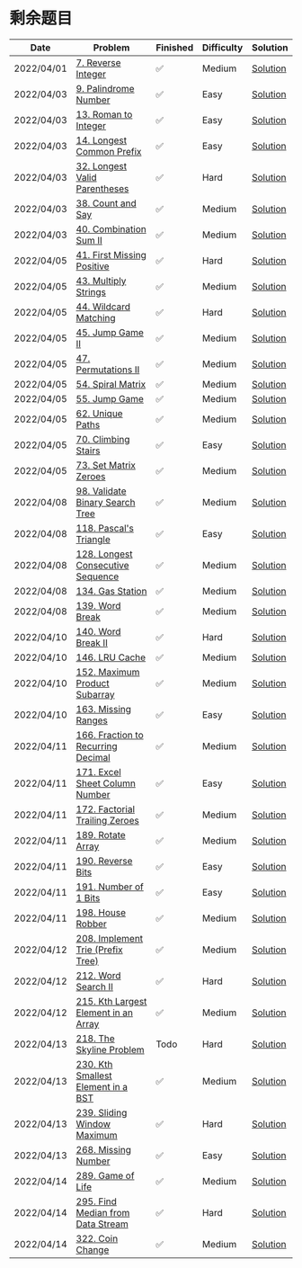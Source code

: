 # 剩余题目
| Date       | Problem                                                                                                | Finished | Difficulty | Solution                                                |
|------------|--------------------------------------------------------------------------------------------------------|----------|------------|---------------------------------------------------------|
| 2022/04/01 | [7. Reverse Integer](https://leetcode.com/problems/reverse-integer/)                                   | ✅        | Medium     | [Solution](./src/first200/Reverse.java)                 |
| 2022/04/03 | [9. Palindrome Number](https://leetcode.com/problems/palindrome-number/)                               | ✅        | Easy       | [Solution](./src/first200/IsPalindrome.java)            |
| 2022/04/03 | [13. Roman to Integer](https://leetcode.com/problems/roman-to-integer/)                                | ✅        | Easy       | [Solution](./src/first200/RomanToInt.java)              |
| 2022/04/03 | [14. Longest Common Prefix](https://leetcode.com/problems/longest-common-prefix/)                      | ✅        | Easy       | [Solution](./src/first200/LongestCommonPrefix.java)     |
| 2022/04/03 | [32. Longest Valid Parentheses](https://leetcode.com/problems/longest-valid-parentheses/)              | ✅        | Hard       | [Solution](./src/first200/LongestValidParentheses.java) |
| 2022/04/03 | [38. Count and Say](https://leetcode.com/problems/count-and-say/)                                      | ✅        | Medium     | [Solution](./src/first200/CountAndSay.java)             |
| 2022/04/03 | [40. Combination Sum II](https://leetcode.com/problems/combination-sum-ii/)                            | ✅        | Medium     | [Solution](./src/first200/CombinationSum2.java)         |
| 2022/04/05 | [41. First Missing Positive](https://leetcode.com/problems/first-missing-positive/)                    | ✅        | Hard       | [Solution](./src/first200/FirstMissingPositive.java)    |
| 2022/04/05 | [43. Multiply Strings](https://leetcode.com/problems/multiply-strings/)                                | ✅        | Medium     | [Solution](./src/first200/Multiply.java)                |
| 2022/04/05 | [44. Wildcard Matching](https://leetcode.com/problems/wildcard-matching/)                              | ✅        | Hard       | [Solution](./src/first200/IsMatch.java)                 |
| 2022/04/05 | [45. Jump Game II](https://leetcode.com/problems/jump-game-ii/)                                        | ✅        | Medium     | [Solution](./src/first200/Jump.java)                    |
| 2022/04/05 | [47. Permutations II](https://leetcode.com/problems/permutations-ii/)                                  | ✅        | Medium     | [Solution](./src/first200/PermuteUnique.java)           |
| 2022/04/05 | [54. Spiral Matrix](https://leetcode.com/problems/spiral-matrix/)                                      | ✅        | Medium     | [Solution](./src/first200/SpiralOrder.java)             |
| 2022/04/05 | [55. Jump Game](https://leetcode.com/problems/jump-game/)                                              | ✅        | Medium     | [Solution](./src/first200/CanJump.java)                 |
| 2022/04/05 | [62. Unique Paths](https://leetcode.com/problems/unique-paths/)                                        | ✅        | Medium     | [Solution](./src/first200/UniquePaths.java)             |
| 2022/04/05 | [70. Climbing Stairs](https://leetcode.com/problems/climbing-stairs/)                                  | ✅        | Easy       | [Solution](./src/first200/ClimbStairs.java)             |
| 2022/04/05 | [73. Set Matrix Zeroes](https://leetcode.com/problems/set-matrix-zeroes/)                              | ✅        | Medium     | [Solution](./src/first200/SetZeroes.java)               |
| 2022/04/08 | [98. Validate Binary Search Tree](https://leetcode.com/problems/validate-binary-search-tree/)          | ✅        | Medium     | [Solution](./src/first200/IsValidBST.java)              |
| 2022/04/08 | [118. Pascal's Triangle](https://leetcode.com/problems/pascals-triangle/)                              | ✅        | Easy       | [Solution](./src/first200/Generate.java)                |
| 2022/04/08 | [128. Longest Consecutive Sequence](https://leetcode.com/problems/longest-consecutive-sequence/)       | ✅        | Medium     | [Solution](./src/first200/LongestConsecutive.java)      |
| 2022/04/08 | [134. Gas Station](https://leetcode.com/problems/gas-station/)                                         | ✅        | Medium     | [Solution](./src/first200/CanCompleteCircuit.java)      |
| 2022/04/08 | [139. Word Break](https://leetcode.com/problems/word-break/)                                           | ✅        | Medium     | [Solution](./src/first200/WordBreak.java)               |
| 2022/04/10 | [140. Word Break II](https://leetcode.com/problems/word-break-ii/)                                     | ✅        | Hard       | [Solution](./src/first200/wordBreak2.java)              |
| 2022/04/10 | [146. LRU Cache](https://leetcode.com/problems/lru-cache/)                                             | ✅        | Medium     | [Solution](./src/first200/LRUCache.java)                |
| 2022/04/10 | [152. Maximum Product Subarray](https://leetcode.com/problems/maximum-product-subarray/)               | ✅        | Medium     | [Solution](./src/first200/MaxProduct.java)              |
| 2022/04/10 | [163. Missing Ranges](./src/first200/FindMissingRanges.java)                                           | ✅        | Easy       | [Solution](./src/first200/FindMissingRanges.java)       |
| 2022/04/11 | [166. Fraction to Recurring Decimal](https://leetcode.com/problems/fraction-to-recurring-decimal/)     | ✅        | Medium     | [Solution](./src/first200/FractionToDecimal.java)       |
| 2022/04/11 | [171. Excel Sheet Column Number](https://leetcode.com/problems/excel-sheet-column-number/)             | ✅        | Easy       | [Solution](./src/first200/TitleToNumber.java)           |
| 2022/04/11 | [172. Factorial Trailing Zeroes](https://leetcode.com/problems/factorial-trailing-zeroes/)             | ✅        | Medium     | [Solution](./src/first200/TrailingZeroes.java)          |
| 2022/04/11 | [189. Rotate Array](https://leetcode.com/problems/rotate-array/)                                       | ✅        | Medium     | [Solution](./src/first200/Rotate.java)                  |
| 2022/04/11 | [190. Reverse Bits](https://leetcode.com/problems/reverse-bits/)                                       | ✅        | Easy       | [Solution](./src/first200/ReverseBits.java)             |
| 2022/04/11 | [191. Number of 1 Bits](https://leetcode.com/problems/number-of-1-bits/)                               | ✅        | Easy       | [Solution](./src/first200/HammingWeight.java)           |
| 2022/04/11 | [198. House Robber](https://leetcode.com/problems/house-robber/)                                       | ✅        | Medium     | [Solution](./src/first200/Rob.java)                     |
| 2022/04/12 | [208. Implement Trie (Prefix Tree)](https://leetcode.com/problems/implement-trie-prefix-tree/)         | ✅        | Medium     | [Solution](./src/first200/Trie.java)                    |
| 2022/04/12 | [212. Word Search II](https://leetcode.com/problems/word-search-ii/)                                   | ✅        | Hard       | [Solution](./src/first200/FindWords.java)               |
| 2022/04/12 | [215. Kth Largest Element in an Array](https://leetcode.com/problems/kth-largest-element-in-an-array/) | ✅        | Medium     | [Solution](./src/first200/FindKthLargest.java)          |
| 2022/04/13 | [218. The Skyline Problem](https://leetcode.com/problems/the-skyline-problem/)                         | Todo     | Hard       | [Solution](./src/first200/GetSkyline.java)              |
| 2022/04/13 | [230. Kth Smallest Element in a BST](https://leetcode.com/problems/kth-smallest-element-in-a-bst/)     | ✅        | Medium     | [Solution](./src/first200/KthSmallest.java)             |
| 2022/04/13 | [239. Sliding Window Maximum](https://leetcode.com/problems/sliding-window-maximum/)                   | ✅        | Hard       | [Solution](./src/first200/MaxSlidingWindow.java)        |
| 2022/04/13 | [268. Missing Number](https://leetcode.com/problems/missing-number/)                                   | ✅        | Easy       | [Solution](./src/first200/MissingNumber.java)           |
| 2022/04/14 | [289. Game of Life](https://leetcode.com/problems/game-of-life/)                                       | ✅        | Medium     | [Solution](./src/first200/GameOfLife.java)              |
| 2022/04/14 | [295. Find Median from Data Stream](https://leetcode.com/problems/find-median-from-data-stream/)       | ✅        | Hard       | [Solution](./src/first200/MedianFinder.java)            |
| 2022/04/14 | [322. Coin Change](https://leetcode.com/problems/coin-change/)                                         | ✅        | Medium     | [Solution](./src/first200/CoinChange.java)              |
